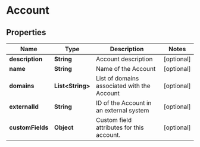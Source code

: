 

# Account


## Properties

| Name | Type | Description | Notes |
|------------ | ------------- | ------------- | -------------|
|**description** | **String** | Account description |  [optional] |
|**name** | **String** | Name of the Account |  [optional] |
|**domains** | **List&lt;String&gt;** | List of domains associated with the Account |  [optional] |
|**externalId** | **String** | ID of the Account in an external system |  [optional] |
|**customFields** | **Object** | Custom field attributes for this account. |  [optional] |



